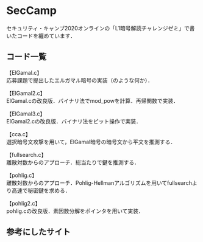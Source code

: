 # SecCamp

セキュリティ・キャンプ2020オンラインの「L1暗号解読チャレンジゼミ」で書いたコードを纏めています．  
## コード一覧
【ElGamal.c】  
応募課題で提出したエルガマル暗号の実装（のような何か）．  
  
【ElGamal2.c】  
ElGamal.cの改良版．バイナリ法でmod_powを計算．再帰関数で実装． 
  
【ElGamal3.c】  
ElGamal2.cの改良版．バイナリ法をビット操作で実装．   
  
【cca.c】  
選択暗号文攻撃を用いて，ElGamal暗号の暗号文から平文を推測する．
  
【fullsearch.c】  
離散対数からのアプローチ．総当たりで鍵を推測する．
  
【pohlig.c】  
離散対数からのアプローチ．Pohlig-Hellmanアルゴリズムを用いてfullsearchより高速で秘密鍵を求める． 
  
【pohlig2.c】  
pohlig.cの改良版．素因数分解をポインタを用いて実装．


## 参考にしたサイト  

